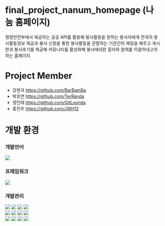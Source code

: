 # final_project_nanum_homepage (나눔 홈페이지)
행정안전부에서 제공하는 공공 API를 활용해 봉사활동을 원하는 봉사자에게 전국의 봉사활동정보 제공과
봉사 신청을 통한 봉사활동을 관할하는 기관간의 매칭을 해주고 게시판과 봉사후기를 제공해 커뮤니티를 활성화해
봉사에대한 흥미와 참여를 이끌어내고자하는 홈페이지

# Project Member
- 강현국 https://github.com/BarBamBa
- 박호연 https://github.com/TerRanda
- 정인태 https://github.com/GitLoonda
- 홍진우 https://github.com/JWH12

# 개발 환경
<h3> 개발언어 </h3> 
	<img src="https://img.shields.io/badge/Java-007396?style=flat&logo=Conda-Forge&logoColor=white" />
<h3> 프레임워크 </h3> 
 	<img src="https://img.shields.io/badge/SpringBoot-6DB33F?style=flat&logo=SpringBoot&logoColor=white" />
<h3> 개발관리 </h3>   
	<img src="https://img.shields.io/badge/IntelliJ-#000000?style=flat&logo=IntelliJ&logoColor=white" />
	<img src="https://img.shields.io/badge/CSS3-1572B6?style=flat&logo=CSS3&logoColor=white" />
	<img src="https://img.shields.io/badge/JavaScript-F7DF1E?style=flat&logo=JavaScript&logoColor=white" />
	<img src="https://img.shields.io/badge/jQuery-0769AD?style=flat&logo=jQuery&logoColor=white" />
	<br>
	<img src="https://img.shields.io/badge/Spring-6DB33F?style=flat&logo=Spring&logoColor=white" />
	<img src="https://img.shields.io/badge/Bootstrap-7952B3?style=flat&logo=Bootstrap&logoColor=white" />
	<img src="https://img.shields.io/badge/Selenium-43B02A?style=flat&logo=Selenium&logoColor=white" />
	<img src="https://img.shields.io/badge/Mybatis-000000?style=flat&logo=Fluentd&logoColor=white" />
	<br>
	<img src="https://img.shields.io/badge/Oracle%20SQL-F80000?style=flat&logo=Oracle&logoColor=white" />
	<img src="https://img.shields.io/badge/MySQL-4479A1?style=flat&logo=MySQL&logoColor=white" />
	<img src="https://img.shields.io/badge/MariaDB-003545?style=flat&logo=MariaDB&logoColor=white" />
	<img src="https://img.shields.io/badge/Linux-FCC624?style=flat&logo=Linux&logoColor=white" />
